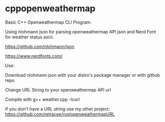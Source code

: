 # cppopenweathermap
Basic C++ Openweathermap CLI Program.

Using nlohmann json for parsing openweathermap API json and Nerd Font for weather status ascii.

https://github.com/nlohmann/json

https://www.nerdfonts.com/



Use:

Download nlohmann json with your distro's package manager or with github repo

Change URL String to your openweathermap API url 

Compile with g++ weather.cpp -lcurl

If you don't have a URL string use my other project:
https://github.com/retracee/rustopenweathermapURL
